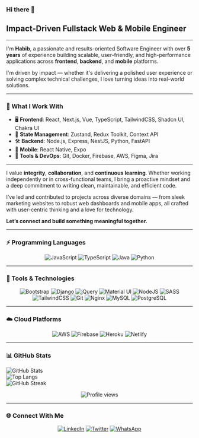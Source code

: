 ### Hi there 👋  
## Impact-Driven Fullstack Web & Mobile Engineer

---

<div align="left">

I'm **Habib**, a passionate and results-oriented Software Engineer with over **5 years** of experience building scalable, user-friendly, and high-performance applications across **frontend**, **backend**, and **mobile** platforms.  

I'm driven by impact — whether it's delivering a polished user experience or solving complex technical challenges, I love turning ideas into real-world solutions.

---

### 🚀 What I Work With

- 🖥️ **Frontend**: React, Next.js, Vue, TypeScript, TailwindCSS, Shadcn UI, Chakra UI  
- 🧠 **State Management**: Zustand, Redux Toolkit, Context API  
- 🛠️ **Backend**: Node.js, Express, NestJS, Python, FastAPI  
- 📱 **Mobile**: React Native, Expo  
- 🔧 **Tools & DevOps**: Git, Docker, Firebase, AWS, Figma, Jira  

---

I value **integrity**, **collaboration**, and **continuous learning**. Whether working independently or in cross-functional teams, I bring a proactive mindset and a deep commitment to writing clean, maintainable, and efficient code.  

I’ve led and contributed to projects across diverse domains — from sleek marketing websites to robust web dashboards and mobile apps, all crafted with user-centric thinking and a love for technology.  

**Let’s connect and build something meaningful together.**

</div>

---

### ⚡ Programming Languages  
<p align="center">
  <img alt="JavaScript" src="https://img.shields.io/badge/javascript-%23323330.svg?style=for-the-badge&logo=javascript&logoColor=%23F7DF1E" />
  <img alt="TypeScript" src="https://img.shields.io/badge/typescript-%23007ACC.svg?style=for-the-badge&logo=typescript&logoColor=white" />
  <img alt="Java" src="https://img.shields.io/badge/java-%23ED8B00.svg?style=for-the-badge&logo=java&logoColor=white" />
  <img alt="Python" src="https://img.shields.io/badge/python-3670A0?style=for-the-badge&logo=python&logoColor=ffdd54" />
</p>

---

### 🧰 Tools & Technologies  
<p align="center">
  <img alt="Bootstrap" src="https://img.shields.io/badge/bootstrap-%23563D7C.svg?style=for-the-badge&logo=bootstrap&logoColor=white" />
  <img alt="Django" src="https://img.shields.io/badge/django-%23092E20.svg?style=for-the-badge&logo=django&logoColor=white" />
  <img alt="jQuery" src="https://img.shields.io/badge/jquery-%230769AD.svg?style=for-the-badge&logo=jquery&logoColor=white" />
  <img alt="Material UI" src="https://img.shields.io/badge/materialui-%230081CB.svg?style=for-the-badge&logo=material-ui&logoColor=white" />
  <img alt="NodeJS" src="https://img.shields.io/badge/node.js-%2343853D.svg?style=for-the-badge&logo=node.js&logoColor=white" />
  <img alt="SASS" src="https://img.shields.io/badge/SASS-hotpink.svg?style=for-the-badge&logo=SASS&logoColor=white" />
  <img alt="TailwindCSS" src="https://img.shields.io/badge/tailwindcss-%2338B2AC.svg?style=for-the-badge&logo=tailwind-css&logoColor=white" />
  <img alt="Git" src="https://img.shields.io/badge/git-%23F05033.svg?style=for-the-badge&logo=git&logoColor=white" />
  <img alt="Nginx" src="https://img.shields.io/badge/nginx-%23009639.svg?style=for-the-badge&logo=nginx&logoColor=white" />
  <img alt="MySQL" src="https://img.shields.io/badge/mysql-%2300f.svg?style=for-the-badge&logo=mysql&logoColor=white" />
  <img alt="PostgreSQL" src="https://img.shields.io/badge/postgres-%23316192.svg?style=for-the-badge&logo=postgresql&logoColor=white" />
</p>

---

### ☁️ Cloud Platforms  
<p align="center">
  <img alt="AWS" src="https://img.shields.io/badge/AWS-%23FF9900.svg?style=for-the-badge&logo=amazon-aws&logoColor=white" />
  <img alt="Firebase" src="https://img.shields.io/badge/firebase-%23039BE5.svg?style=for-the-badge&logo=firebase" />
  <img alt="Heroku" src="https://img.shields.io/badge/heroku-%23430098.svg?style=for-the-badge&logo=heroku&logoColor=white" />
  <img alt="Netlify" src="https://img.shields.io/badge/netlify-%23000000.svg?style=for-the-badge&logo=netlify&logoColor=#00C7B7" />
</p>

---

### 📊 GitHub Stats  
![GitHub Stats](https://github-readme-stats.vercel.app/api?username=oyerohabib&count_private=true&show_icons=true&include_all_commits=true)  
![Top Langs](https://github-readme-stats.vercel.app/api/top-langs/?username=oyerohabib&hide=TeX&layout=compact)  
![GitHub Streak](https://github-readme-streak-stats.herokuapp.com?user=oyerohabib&theme=dark&hide_border=true)  

<p align="center">
  <img src="https://komarev.com/ghpvc/?username=oyerohabib&color=blue&style=flat-square&label=Profile+Visitors" alt="Profile views"/>
</p>

---

### 🌐 Connect With Me  
<p align="center">
  <a href="https://www.linkedin.com/in/oyerohabib/"><img alt="LinkedIn" src="https://img.shields.io/badge/linkedin-%230077B5.svg?style=for-the-badge&logo=linkedin&logoColor=white" /></a>
  <a href="https://twitter.com/HabibOyero"><img alt="Twitter" src="https://img.shields.io/badge/twitter-%230077B5.svg?style=for-the-badge&logo=Twitter&logoColor=white" /></a>
  <a href="https://wa.me/+2347019951241"><img alt="WhatsApp" src="https://img.shields.io/badge/WhatsApp-25D366?style=for-the-badge&logo=whatsapp&logoColor=white" /></a>
</p>
